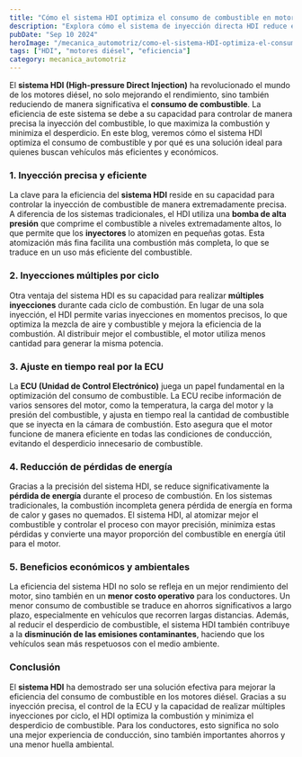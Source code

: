 ```yaml
---
title: "Cómo el sistema HDI optimiza el consumo de combustible en motores diésel"
description: "Explora cómo el sistema de inyección directa HDI reduce el consumo de combustible, mejorando la eficiencia y rendimiento en motores diésel."
pubDate: "Sep 10 2024"
heroImage: "/mecanica_automotriz/como-el-sistema-HDI-optimiza-el-consumo-de-combustible-motores-diesel.jpg"
tags: ["HDI", "motores diésel", "eficiencia"]
category: mecanica_automotriz
---
```


El **sistema HDI (High-pressure Direct Injection)** ha revolucionado el mundo de los motores diésel, no solo mejorando el rendimiento, sino también reduciendo de manera significativa el **consumo de combustible**. La eficiencia de este sistema se debe a su capacidad para controlar de manera precisa la inyección del combustible, lo que maximiza la combustión y minimiza el desperdicio. En este blog, veremos cómo el sistema HDI optimiza el consumo de combustible y por qué es una solución ideal para quienes buscan vehículos más eficientes y económicos.

### 1. Inyección precisa y eficiente

La clave para la eficiencia del **sistema HDI** reside en su capacidad para controlar la inyección de combustible de manera extremadamente precisa. A diferencia de los sistemas tradicionales, el HDI utiliza una **bomba de alta presión** que comprime el combustible a niveles extremadamente altos, lo que permite que los **inyectores** lo atomizen en pequeñas gotas. Esta atomización más fina facilita una combustión más completa, lo que se traduce en un uso más eficiente del combustible.

### 2. Inyecciones múltiples por ciclo

Otra ventaja del sistema HDI es su capacidad para realizar **múltiples inyecciones** durante cada ciclo de combustión. En lugar de una sola inyección, el HDI permite varias inyecciones en momentos precisos, lo que optimiza la mezcla de aire y combustible y mejora la eficiencia de la combustión. Al distribuir mejor el combustible, el motor utiliza menos cantidad para generar la misma potencia.

### 3. Ajuste en tiempo real por la ECU

La **ECU (Unidad de Control Electrónico)** juega un papel fundamental en la optimización del consumo de combustible. La ECU recibe información de varios sensores del motor, como la temperatura, la carga del motor y la presión del combustible, y ajusta en tiempo real la cantidad de combustible que se inyecta en la cámara de combustión. Esto asegura que el motor funcione de manera eficiente en todas las condiciones de conducción, evitando el desperdicio innecesario de combustible.

### 4. Reducción de pérdidas de energía

Gracias a la precisión del sistema HDI, se reduce significativamente la **pérdida de energía** durante el proceso de combustión. En los sistemas tradicionales, la combustión incompleta genera pérdida de energía en forma de calor y gases no quemados. El sistema HDI, al atomizar mejor el combustible y controlar el proceso con mayor precisión, minimiza estas pérdidas y convierte una mayor proporción del combustible en energía útil para el motor.

### 5. Beneficios económicos y ambientales

La eficiencia del sistema HDI no solo se refleja en un mejor rendimiento del motor, sino también en un **menor costo operativo** para los conductores. Un menor consumo de combustible se traduce en ahorros significativos a largo plazo, especialmente en vehículos que recorren largas distancias. Además, al reducir el desperdicio de combustible, el sistema HDI también contribuye a la **disminución de las emisiones contaminantes**, haciendo que los vehículos sean más respetuosos con el medio ambiente.

### Conclusión

El **sistema HDI** ha demostrado ser una solución efectiva para mejorar la eficiencia del consumo de combustible en los motores diésel. Gracias a su inyección precisa, el control de la ECU y la capacidad de realizar múltiples inyecciones por ciclo, el HDI optimiza la combustión y minimiza el desperdicio de combustible. Para los conductores, esto significa no solo una mejor experiencia de conducción, sino también importantes ahorros y una menor huella ambiental.

